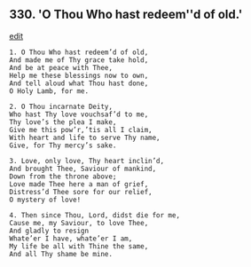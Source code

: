 
## 330.  'O Thou Who hast redeem''d of old.'
[edit](https://docs.google.com/document/d/1%2DdwMg872E62lqanlEyuwTLJZ4YWCHflB/edit?mode=html)



    1. O Thou Who hast redeem’d of old, 
    And made me of Thy grace take hold,
    And be at peace with Thee,
    Help me these blessings now to own, 
    And tell aloud what Thou hast done, 
    O Holy Lamb, for me.

    2. O Thou incarnate Deity,
    Who hast Thy love vouchsaf’d to me, 
    Thy love’s the plea I make,
    Give me this pow’r,’tis all I claim,
    With heart and life to serve Thy name, 
    Give, for Thy mercy’s sake.

    3. Love, only love, Thy heart inclin’d,
    And brought Thee, Saviour of mankind,
    Down from the throne above;
    Love made Thee here a man of grief, 
    Distress’d Thee sore for our relief,
    O mystery of love!

    4. Then since Thou, Lord, didst die for me, 
    Cause me, my Saviour, to love Thee,
    And gladly to resign 
    Whate’er I have, whate’er I am,
    My life be all with Thine the same,
    And all Thy shame be mine.
